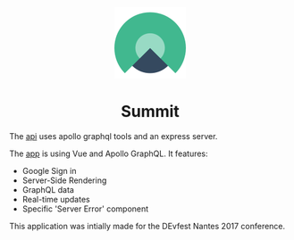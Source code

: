 <p align="center">
  <img src="https://raw.githubusercontent.com/Akryum/devfest-nantes-2017/master/logo.png" />
</p>

<h1 align="center">Summit</h1>

The [api](./api) uses apollo graphql tools and an express server.

The [app](./app) is using Vue and Apollo GraphQL. It features:

- Google Sign in
- Server-Side Rendering
- GraphQL data
- Real-time updates
- Specific 'Server Error' component

This application was intially made for the DEvfest Nantes 2017 conference.
